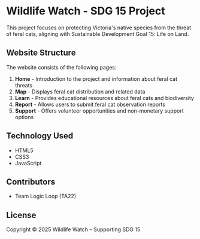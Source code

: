 # Wildlife Watch - SDG 15 Project

This project focuses on protecting Victoria's native species from the threat of feral cats, aligning with Sustainable Development Goal 15: Life on Land.

## Website Structure

The website consists of the following pages:

1. **Home** - Introduction to the project and information about feral cat threats
2. **Map** - Displays feral cat distribution and related data
3. **Learn** - Provides educational resources about feral cats and biodiversity
4. **Report** - Allows users to submit feral cat observation reports
5. **Support** - Offers volunteer opportunities and non-monetary support options

## Technology Used

- HTML5
- CSS3
- JavaScript

## Contributors

- Team Logic Loop (TA22)

## License

Copyright © 2025 Wildlife Watch – Supporting SDG 15 